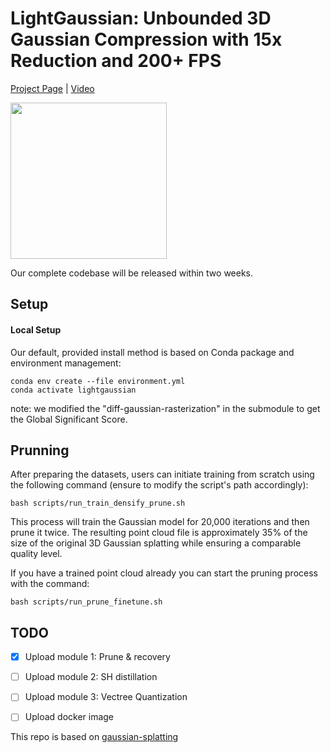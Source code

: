 # LightGaussian: Unbounded 3D Gaussian Compression with 15x Reduction and 200+ FPS

[Project Page](https://lightgaussian.github.io) | [Video](https://youtu.be/470hul75bSM)
<div>
<img src="https://lightgaussian.github.io/static/images/teaser.png" height="250"/>
</div>

Our complete codebase will be released within two weeks.

## Setup
#### Local Setup
Our default, provided install method is based on Conda package and environment management:
```shell
conda env create --file environment.yml
conda activate lightgaussian
```
note: we modified the "diff-gaussian-rasterization" in the submodule to get the Global Significant Score.



## Prunning

After preparing the datasets, users can initiate training from scratch using the following command (ensure to modify the script's path accordingly):
```
bash scripts/run_train_densify_prune.sh
```
This process will train the Gaussian model for 20,000 iterations and then prune it twice. The resulting point cloud file is approximately 35% of the size of the original 3D Gaussian splatting while ensuring a comparable quality level.

If you have a trained point cloud already you can start the pruning process with the command:
```
bash scripts/run_prune_finetune.sh
```



## TODO
- [x] Upload module 1: Prune & recovery 
- [ ] Upload module 2: SH distillation
- [ ] Upload module 3: Vectree Quantization
- [ ] Upload docker image 


This repo is based on [gaussian-splatting](https://github.com/graphdeco-inria/gaussian-splatting)
